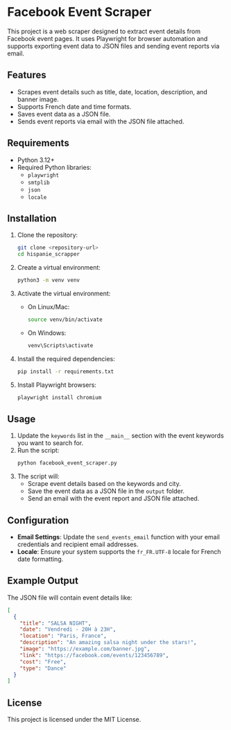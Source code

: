 # Facebook Event Scraper

This project is a web scraper designed to extract event details from Facebook event pages. It uses Playwright for browser automation and supports exporting event data to JSON files and sending event reports via email.

## Features

- Scrapes event details such as title, date, location, description, and banner image.
- Supports French date and time formats.
- Saves event data as a JSON file.
- Sends event reports via email with the JSON file attached.

## Requirements

- Python 3.12+
- Required Python libraries:
  - `playwright`
  - `smtplib`
  - `json`
  - `locale`

## Installation

1. Clone the repository:

   ```bash
   git clone <repository-url>
   cd hispanie_scrapper
   ```

2. Create a virtual environment:

   ```bash
   python3 -m venv venv
   ```

3. Activate the virtual environment:

   - On Linux/Mac:
     ```bash
     source venv/bin/activate
     ```
   - On Windows:
     ```bash
     venv\Scripts\activate
     ```

4. Install the required dependencies:
   ```bash
   pip install -r requirements.txt
   ```
5. Install Playwright browsers:
   ```bash
   playwright install chromium
   ```

## Usage

1. Update the `keywords` list in the `__main__` section with the event keywords you want to search for.
2. Run the script:
   ```bash
   python facebook_event_scraper.py
   ```
3. The script will:
   - Scrape event details based on the keywords and city.
   - Save the event data as a JSON file in the `output` folder.
   - Send an email with the event report and JSON file attached.

## Configuration

- **Email Settings**: Update the `send_events_email` function with your email credentials and recipient email addresses.
- **Locale**: Ensure your system supports the `fr_FR.UTF-8` locale for French date formatting.

## Example Output

The JSON file will contain event details like:

```json
[
  {
    "title": "SALSA NIGHT",
    "date": "Vendredi - 20H à 23H",
    "location": "Paris, France",
    "description": "An amazing salsa night under the stars!",
    "image": "https://example.com/banner.jpg",
    "link": "https://facebook.com/events/123456789",
    "cost": "Free",
    "type": "Dance"
  }
]
```

## License

This project is licensed under the MIT License.
